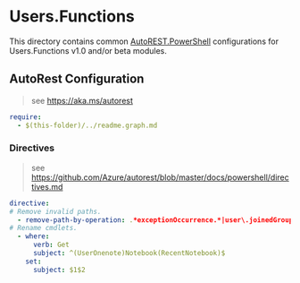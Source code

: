 # Users.Functions

This directory contains common [AutoREST.PowerShell](https://github.com/Azure/autorest.powershell) configurations for Users.Functions v1.0 and/or beta modules.

## AutoRest Configuration

> see <https://aka.ms/autorest>

``` yaml
require:
  - $(this-folder)/../readme.graph.md
```

### Directives

> see https://github.com/Azure/autorest/blob/master/docs/powershell/directives.md

``` yaml
directive:
# Remove invalid paths.
  - remove-path-by-operation: .*exceptionOccurrence.*|user\.joinedGroup.*|user\.joinedTeam.*|user\.onenote\..*.parent.*|user.*\.calendarView.*|.*\.notebook\.section.*|.*\.sectionGroup.section.*|.*\.section\.page.*|user\.calendar\.event\..*|user\.calendarGroup\.calendar|user\.calendar\.event\..*|user\.event\.calendar\..*|user\.pendingAccessReviewInstance\.stage\.decision.*|user\.pendingAccessReviewInstance(\.decision|\.stage\.decision)\.instance.*|
# Rename cmdlets.
  - where:
      verb: Get
      subject: ^(UserOnenote)Notebook(RecentNotebook)$
    set:
      subject: $1$2
```
